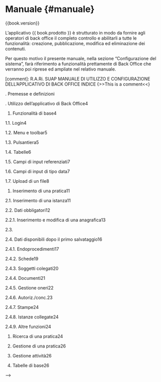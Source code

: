 # Manuale {#manuale}

{{book.version}}

L’applicativo {{ book.prodotto }} è strutturato in modo da fornire agli operatori di back office il completo controllo e abilitarli a tutte le funzionalità: creazione, pubblicazione, modifica ed eliminazione dei contenuti.
 
Per questo motivo il presente manuale, nella sezione “Configurazione del sistema”, farà riferimento a funzionalità prettamente di Back Office che verranno poi riprese ed ampliate nel relativo manuale.

[//]: ---------------------------------------------------------
[comment]: R.A.Ri. SUAP MANUALE DI UTILIZZO E CONFIGURAZIONE DELL’APPLICATIVO DI BACK OFFICE
INDICE
{>>This is a comment<<}

> 

. Premesse e definizioni

. Utilizzo dell’applicativo di Back Office4

1. Funzionalità di base4

1.1. Login4

1.2. Menu e toolbar5

1.3. Pulsantiera5

1.4. Tabelle6

1.5. Campi di input referenziati7

1.6. Campi di input di tipo data7

1.7. Upload di un file8

1. Inserimento di una pratica11

2.1. Inserimento di una istanza11

2.2. Dati obbligatori12

2.2.1. Inserimento e modifica di una anagrafica13

2.3.

2.4. Dati disponibili dopo il primo salvataggio16

2.4.1. Endoprocedimenti17

2.4.2. Schede19

2.4.3. Soggetti colegati20

2.4.4. Documenti21

2.4.5. Gestione oneri22

2.4.6. Autoriz.\/conc.23

2.4.7. Stampe24

2.4.8. Istanze collegate24

2.4.9. Altre funzioni24

1. Ricerca di una pratica24

2. Gestione di una pratica26

3. Gestione attività26

1. Tabelle di base26

-->